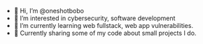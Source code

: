 - 👋 Hi, I’m @oneshotbobo
- 👀 I’m interested in cybersecurity, software development
- 🌱 I’m currently learning web fullstack, web app vulnerabilities.
- 💞️ Currently sharing some of my code about small projects I do.

